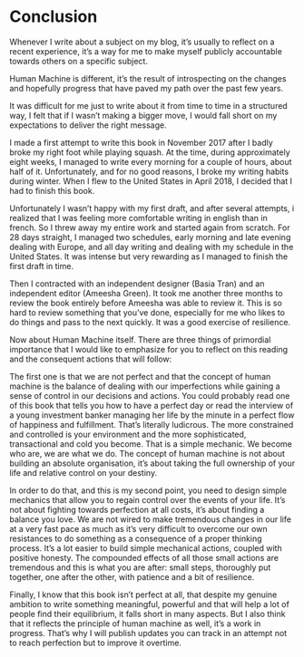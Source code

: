 # Conclusion

Whenever I write about a subject on my blog, it’s usually to reflect on a recent experience, it’s a way for me to make myself publicly accountable towards others on a specific subject.

Human Machine is different, it’s the result of introspecting on the changes and hopefully progress that have paved my path over the past few years.

It was difficult for me just to write about it from time to time in a structured way, I felt that if I wasn’t making a bigger move, I would fall short on my expectations to deliver the right message.

I made a first attempt to write this book in November 2017 after I badly broke my right foot while playing squash. At the time, during approximately eight weeks, I managed to write every morning for a couple of hours, about half of it. Unfortunately, and for no good reasons, I broke my writing habits during winter. When I flew to the United States in April 2018, I decided that I had to finish this book.

Unfortunately I wasn’t happy with my first draft, and after several attempts, i realized that I was feeling more comfortable writing in english than in french. So I threw away my entire work and started again from scratch. For 28 days straight, I managed two schedules, early morning and late evening dealing with Europe, and all day writing and dealing with my schedule in the United States. It was intense but very rewarding as I managed to finish the first draft in time.

Then I contracted with an independent designer \(Basia Tran\) and an independent editor \(Ameesha Green\). It took me another three months to review the book entirely before Ameesha was able to review it. This is so hard to review something that you’ve done, especially for me who likes to do things and pass to the next quickly. It was a good exercise of resilience.

Now about Human Machine itself. There are three things of primordial importance that I would like to emphasize for you to reflect on this reading and the consequent actions that will follow:

The first one is that we are not perfect and that the concept of human machine is the balance of dealing with our imperfections while gaining a sense of control in our decisions and actions. You could probably read one of this book that tells you how to have a perfect day or read the interview of a young investment banker managing her life by the minute in a perfect flow of happiness and fulfillment. That’s literally ludicrous. The more constrained and controlled is your environment and the more sophisticated, transactional and cold you become. That is a simple mechanic. We become who are, we are what we do. The concept of human machine is not about building an absolute organisation, it’s about taking the full ownership of your life and relative control on your destiny.

In order to do that, and this is my second point, you need to design simple mechanics that allow you to regain control over the events of your life. It’s not about fighting towards perfection at all costs, it’s about finding a balance you love. We are not wired to make tremendous changes in our life at a very fast pace as much as it’s very difficult to overcome our own resistances to do something as a consequence of a proper thinking process. It’s a lot easier to build simple mechanical actions, coupled with positive honesty. The compounded effects of all those small actions are tremendous and this is what you are after: small steps, thoroughly put together, one after the other, with patience and a bit of resilience.

Finally, I know that this book isn’t perfect at all, that despite my genuine ambition to write something meaningful, powerful and that will help a lot of people find their equilibrium, it falls short in many aspects. But I also think that it reflects the principle of human machine as well, it’s a work in progress. That’s why I will publish updates you can track in an attempt not to reach perfection but to improve it overtime.  


